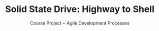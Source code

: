 ---
layout: projectDetail
projId: SSD
title: "Solid State Drive: Highway to Shell"
subtitle: "Course Project ~ Agile Development Processes"
startDate: "2024-01-28"
endDate: "2024-03-07"
halted: false
featured: false
relevance: 60
keywords: "Fun, Exciting, Madeupwords, Something else"
categoryTags:
    - Game
techTags: 
    - Godot
    - Project Management
    - Shaders
    - 2D & 3D integration
summary: "Dodge projectiles and obstacles for as long as you can on the road to the Cybersoviet Union's mainframe"
shortDescription: "This is a template with example data that shows how an example project should look. This short description could extend a paragraph or two, but not get too much into detail."
longDescription: "This is my very long description, it could go on, and on, and on,and on,and on,and on,and on,and on,and on,and on,and on,and on,and on,and on,and on,and on,and on,and on,and on,and on,and on,and on,and on,and on,and on,and on, but it wont. It can also include html tags like <strong>this one</strong>..."
images:
    - name: mainMenu.png
      alt: "Miniature"
      footnote: "This is my example miniature"
    - name: lore.png
      alt: "Example image"
      footnote: "This is an example image"
    - name: play1.png
      alt: "Example image"
      footnote: "This is an example image"
    - name: play2.png
      alt: "Example image"
      footnote: "This is an example image"
---